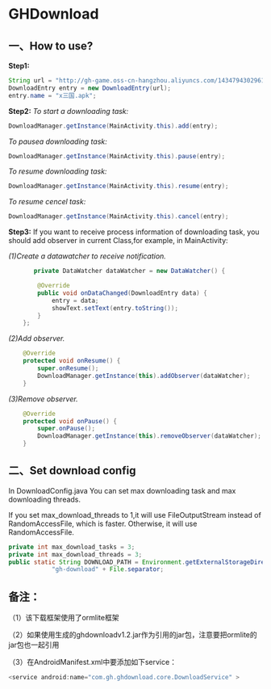 # GHDownload
## 一、How to use?
**Step1:**
```java 
String url = "http://gh-game.oss-cn-hangzhou.aliyuncs.com/1434794302961350.apk";
DownloadEntry entry = new DownloadEntry(url);
entry.name = "x三国.apk";
```
**Step2:**
*To start a downloading task:*
```java 
DownloadManager.getInstance(MainActivity.this).add(entry);
```
*To pausea downloading task:*
```java 
DownloadManager.getInstance(MainActivity.this).pause(entry);
```
*To resume downloading task:*
```java 
DownloadManager.getInstance(MainActivity.this).resume(entry);
```
*To resume cencel task:*
```java 
DownloadManager.getInstance(MainActivity.this).cancel(entry);
```
**Step3:**
    If you want to receive process information of downloading task, you should add observer in current Class,for example, in MainActivity:
    
*(1)Create a datawatcher to receive notification.*
```java 
       private DataWatcher dataWatcher = new DataWatcher() {

		@Override
		public void onDataChanged(DownloadEntry data) {
			entry = data;
			showText.setText(entry.toString());
		}
	};
```
*(2)Add observer.*
```java 
    @Override
    protected void onResume() {
        super.onResume();
		DownloadManager.getInstance(this).addObserver(dataWatcher);
    }
```
*(3)Remove observer.*
```java 
    @Override
    protected void onPause() {
        super.onPause();
        DownloadManager.getInstance(this).removeObserver(dataWatcher);
    }
```
## 二、Set download config
In DownloadConfig.java
You can set max downloading task and max downloading threads.

If you set max_download_threads to 1,it will use FileOutputStream instead of RandomAccessFile, which is faster. Otherwise, it will use RandomAccessFile.


```java 
private int max_download_tasks = 3;
private int max_download_threads = 3;
public static String DOWNLOAD_PATH = Environment.getExternalStorageDirectory() + File.separator +
    		"gh-download" + File.separator;
```
## 备注：
（1）该下载框架使用了ormlite框架

（2）如果使用生成的ghdownloadv1.2.jar作为引用的jar包，注意要把ormlite的jar包也一起引用

（3）在AndroidManifest.xml中要添加如下service：
```java
<service android:name="com.gh.ghdownload.core.DownloadService" >
```
